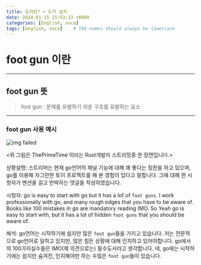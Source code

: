 ```yaml
---
title: 도커란? + 도커 설치
date: 2024-01-15 15:53:13 +0900
categories: [English, voca]
tags: [english, voca]    # TAG names should always be lowercase
---
```

# foot gun 이란

---

## foot gun 뜻

> foot gun : 문제를 유발하기 쉬운 구조를 유발하는 요소
> 

---

### foot gun 사용 예시

<div>
<img src="https://i.ibb.co/m9K64FX/IMG-0537.png" alt="img failed">
</div>

<위 그림은 ThePrimeTime 이라는 Rust개발자 스트리밍중 한 장면입니다.>

상황설명: 스트리머는 현재 go언어의 채널 기능에 대해 꽤 좋다는 칭찬을 하고 있으며,
go를 이용해 자그만한 토이 프로젝트를 해 본 경험이 있다고 말합니다. 그에 대해
한 시청자가 멘션을 걸고 반박하는 댓글을 작성하였습니다.

시청자: go is easy to start with go but it has a lof of
`foot guns`. I work professionally with go, and
many rough edges that you have to be aware of. Books
like 100 mistakes in go are mandatory reading IMO. 
So Yeah go is easy to start with, but it has a lot of hidden `foot guns`
that you should be aware of.

해석: go언어는 시작하기에 쉽지만 많은 `foot gun`들을 가지고 있습니다.
저는 전문적으로 go언어로 일하고 있지만, 많은 힘든 상황에 대해 인지하고 있어야합니다.
go에서의 100가지실수들은 IMO(제 의견으로는) 필수도서라고 생각합니다. 네,
go에는 시작하기에는 쉽지만 숨겨진, 인지해야만 하는 수많은 `foot gun`들이 있습니다. 


